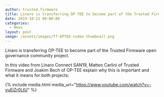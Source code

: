```yaml
---
author: trusted.firmware
title: Linaro is transferring OP-TEE to become part of the Trusted Firmware project
date: 2019-10-21 08:00:00
categories:
  - News
layout: post
image: /assets/images/Tf-OPTEE-video-thumbnail.png
---
```


Linaro is transferring OP-TEE to become part of the Trusted Firmware open governance community project.

In this video from Linaro Connect SAN19, Matteo Carlini of Trusted Firmware and Joakim Bech of OP-TEE explain why this is important and what it means for both projects:

{% include media.html media_url="https://www.youtube.com/watch?v=-vuEiZr0LtU" %}
